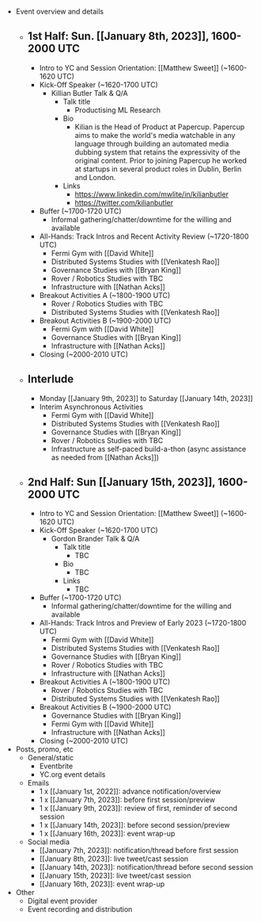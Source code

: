 - Event overview and details
    - ## 1st Half: Sun. [[January 8th, 2023]], 1600-2000 UTC
        - Intro to YC and Session Orientation: [[Matthew Sweet]] (~1600-1620 UTC)
        - Kick-Off Speaker (~1620-1700 UTC)
            - Killian Butler Talk & Q/A
                - Talk title
                    - Productising ML Research
                - Bio
                    - Kilian is the Head of Product at Papercup. Papercup aims to make the world's media watchable in any language through building an automated media dubbing system that retains the expressivity of the original content. Prior to joining Papercup he worked at startups in several product roles in Dublin, Berlin and London.
                - Links
                    - https://www.linkedin.com/mwlite/in/kilianbutler
                    - https://twitter.com/kilianbutler
        - Buffer (~1700-1720 UTC)
            - Informal gathering/chatter/downtime for the willing and available
        - All-Hands: Track Intros and Recent Activity Review (~1720-1800 UTC)
            - Fermi Gym with [[David White]]
            - Distributed Systems Studies with [[Venkatesh Rao]]
            - Governance Studies with [[Bryan King]]
            - Rover / Robotics Studies with TBC
            - Infrastructure with [[Nathan Acks]]
        - Breakout Activities A (~1800-1900 UTC)
            - Rover / Robotics Studies with TBC
            - Distributed Systems Studies with [[Venkatesh Rao]]
        - Breakout Activities B (~1900-2000 UTC)
            - Fermi Gym with [[David White]]
            - Governance Studies with [[Bryan King]]
            - Infrastructure with [[Nathan Acks]]
        - Closing (~2000-2010 UTC)
    - ## Interlude
        - Monday [[January 9th, 2023]] to Saturday [[January 14th, 2023]]
        - Interim Asynchronous Activities
            - Fermi Gym with [[David White]]
            - Distributed Systems Studies with [[Venkatesh Rao]]
            - Governance Studies with [[Bryan King]]
            - Rover / Robotics Studies with TBC
            - Infrastructure as self-paced build-a-thon (async assistance as needed from [[Nathan Acks]])
    - ## 2nd Half: Sun [[January 15th, 2023]], 1600-2000 UTC
        - Intro to YC and Session Orientation: [[Matthew Sweet]] (~1600-1620 UTC)
        - Kick-Off Speaker (~1620-1700 UTC)
            - Gordon Brander Talk & Q/A
                - Talk title
                    - TBC
                - Bio
                    - TBC
                - Links
                    - TBC
        - Buffer (~1700-1720 UTC)
            - Informal gathering/chatter/downtime for the willing and available
        - All-Hands: Track Intros and Preview of Early 2023 (~1720-1800 UTC)
            - Fermi Gym with [[David White]]
            - Distributed Systems Studies with [[Venkatesh Rao]]
            - Governance Studies with [[Bryan King]]
            - Rover / Robotics Studies with TBC
            - Infrastructure with [[Nathan Acks]]
        - Breakout Activities A (~1800-1900 UTC)
            - Rover / Robotics Studies with TBC
            - Distributed Systems Studies with [[Venkatesh Rao]]
        - Breakout Activities B (~1900-2000 UTC)
            - Governance Studies with [[Bryan King]]
            - Fermi Gym with [[David White]]
            - Infrastructure with [[Nathan Acks]]
        - Closing (~2000-2010 UTC)
- Posts, promo, etc
    - General/static
        - Eventbrite
        - YC.org event details
    - Emails
        - 1 x [[January 1st, 2022]]: advance notification/overview
        - 1 x [[January 7th, 2023]]: before first session/preview
        - 1 x [[January 9th, 2023]]: review of first, reminder of second session
        - 1 x [[January 14th, 2023]]: before second session/preview
        - 1 x [[January 16th, 2023]]: event wrap-up
    - Social media
        - [[January 7th, 2023]]: notification/thread before first session
        - [[January 8th, 2023]]: live tweet/cast session
        - [[January 14th, 2023]]: notification/thread before second session
        - [[January 15th, 2023]]: live tweet/cast session
        - [[January 16th, 2023]]: event wrap-up
- Other
    - Digital event provider
    - Event recording and distribution
